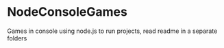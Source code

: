 # NodeConsoleGames
 Games in console using node.js
to run projects, read readme in a separate folders
